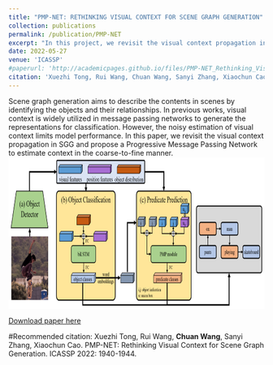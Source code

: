 ```yaml
---
title: "PMP-NET: RETHINKING VISUAL CONTEXT FOR SCENE GRAPH GENERATION"
collection: publications
permalink: /publication/PMP-NET
excerpt: "In this project, we revisit the visual context propagation in SGG and propose a Progressive Message Passing Network to estimate context in the coarse-to-fine manner.<br/><img src='/images/SGG.png'>"
date: 2022-05-27
venue: 'ICASSP'
#paperurl: 'http://academicpages.github.io/files/PMP-NET_Rethinking_Visual_Context_for_Scene_Graph_Generation.pdf'
citation: 'Xuezhi Tong, Rui Wang, Chuan Wang, Sanyi Zhang, Xiaochun Cao. PMP-NET: Rethinking Visual Context for Scene Graph Generation. ICASSP 2022: 1940-1944.'
---
```

Scene graph generation aims to describe the contents in scenes by identifying the objects and their relationships. In previous works, visual context is widely utilized in message passing networks to generate the representations for classification. However, the noisy estimation of visual context limits model performance. In this paper, we revisit the visual context propagation in SGG and propose a Progressive Message Passing Network to estimate context in the coarse-to-fine manner.
<br/><img src='/images/pmp-framework.png' width="800" height = "300" align=center>

[Download paper here](http://academicpages.github.io/files/PMP-NET_Rethinking_Visual_Context_for_Scene_Graph_Generation.pdf)

#Recommended citation: Xuezhi Tong, Rui Wang, **Chuan Wang**, Sanyi Zhang, Xiaochun Cao. PMP-NET: Rethinking Visual Context for Scene Graph Generation. ICASSP 2022: 1940-1944.
